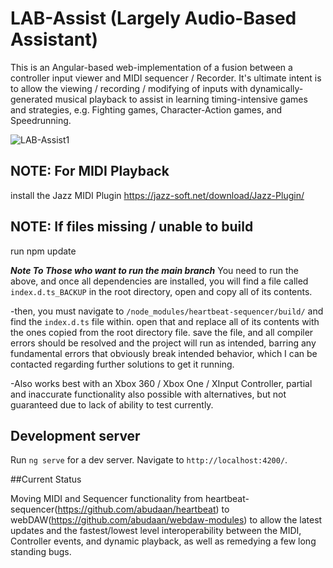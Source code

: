 # LAB-Assist (Largely Audio-Based Assistant)

This is an Angular-based web-implementation of a fusion between a controller input viewer and MIDI sequencer / Recorder. It's ultimate intent is to allow the viewing / recording / modifying of inputs with dynamically-generated musical playback to assist in learning timing-intensive games and strategies, e.g. Fighting games, Character-Action games, and Speedrunning.

![LAB-Assist1](https://user-images.githubusercontent.com/32592141/129633488-5f3e5bd9-b2d3-4445-a373-1e3725a880a5.png)

## NOTE: For MIDI Playback
install the Jazz MIDI Plugin
https://jazz-soft.net/download/Jazz-Plugin/

## NOTE: If files missing / unable to build

run npm update



***Note To Those who want to run the main branch***
You need to run the above, and once all dependencies are installed, you will find a file called `index.d.ts_BACKUP` in the root directory, open and copy all of its contents.

-then, you must navigate to `/node_modules/heartbeat-sequencer/build/` and find the `index.d.ts` file within. open that and replace all of its contents with the ones copied from the root directory file. save the file, and all compiler errors should be resolved and the project will run as intended, barring any fundamental errors that obviously break intended behavior, which I can be contacted regarding further solutions to get it running.

-Also works best with an Xbox 360 / Xbox One / XInput Controller, partial and inaccurate functionality also possible with alternatives, but not guaranteed due to lack of ability to test currently. 

## Development server
Run `ng serve` for a dev server. Navigate to `http://localhost:4200/`.

##Current Status

Moving MIDI and Sequencer functionality from heartbeat-sequencer(https://github.com/abudaan/heartbeat) to webDAW(https://github.com/abudaan/webdaw-modules) to allow the latest updates and the fastest/lowest level interoperability between the MIDI, Controller events, and dynamic playback, as well as remedying a few long standing bugs.
